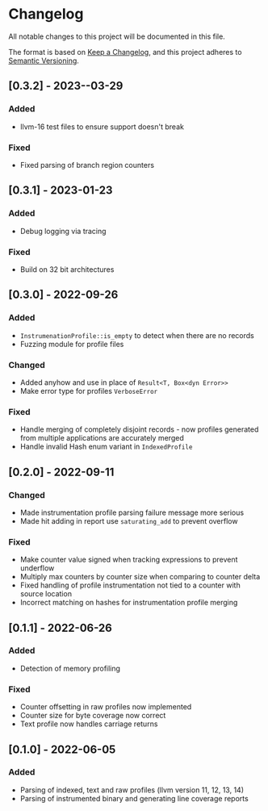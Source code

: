 # Changelog
All notable changes to this project will be documented in this file.

The format is based on [Keep a Changelog](https://keepachangelog.com/en/1.0.0/),
and this project adheres to [Semantic Versioning](https://semver.org/spec/v2.0.0.html).

## [0.3.2] - 2023--03-29
### Added
- llvm-16 test files to ensure support doesn't break

### Fixed
- Fixed parsing of branch region counters

## [0.3.1] - 2023-01-23
### Added
- Debug logging via tracing

### Fixed
- Build on 32 bit architectures

## [0.3.0] - 2022-09-26
### Added
- `InstrumenationProfile::is_empty` to detect when there are no records
- Fuzzing module for profile files

### Changed
- Added anyhow and use in place of `Result<T, Box<dyn Error>>`
- Make error type for profiles `VerboseError`

### Fixed
- Handle merging of completely disjoint records - now profiles generated from multiple
applications are accurately merged
- Handle invalid Hash enum variant in `IndexedProfile`

## [0.2.0] - 2022-09-11
### Changed
- Made instrumentation profile parsing failure message more serious
- Made hit adding in report use `saturating_add` to prevent overflow

### Fixed
- Make counter value signed when tracking expressions to prevent underflow
- Multiply max counters by counter size when comparing to counter delta
- Fixed handling of profile instrumentation not tied to a counter with source location
- Incorrect matching on hashes for instrumentation profile merging

## [0.1.1] - 2022-06-26
### Added
- Detection of memory profiling

### Fixed
- Counter offsetting in raw profiles now implemented
- Counter size for byte coverage now correct
- Text profile now handles carriage returns

## [0.1.0] - 2022-06-05
### Added
- Parsing of indexed, text and raw profiles (llvm version 11, 12, 13, 14)
- Parsing of instrumented binary and generating line coverage reports
